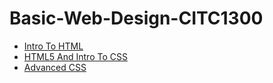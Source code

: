 # Basic-Web-Design-CITC1300




<ul>
    <li><a href="intro_to_html/index.html" target="_blank"> Intro To HTML</a></li>
    <li><a href="HTML5_intro_to_CSS/index.html" target="_blank"> HTML5 And Intro To CSS</a></li>
    <li><a href="adv_css/index.html" target="_blank">Advanced CSS</a></li>
</ul>
